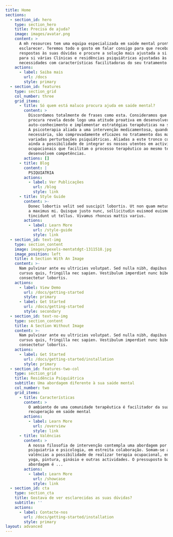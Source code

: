 ```yaml
---
title: Home
sections:
  - section_id: hero
    type: section_hero
    title: Precisa de ajuda?
    image: images/avatar.png
    content: >
      A mh resources tem uma equipa especializada em saúde mental pronta para o
      esclarecer. Teremos todo o gosto em falar consigo para que receba
      respostas às suas dúvidas e procure a solução mais ajustada a si. Temos
      para si várias Clínicas e residências psiquiátricas ajustadas às suas
      necessidades com características facilitadoras do seu tratamento.
    actions:
      - label: Saiba mais
        url: /docs
        style: primary
  - section_id: features
    type: section_grid
    col_number: three
    grid_items:
      - title: Só quem está maluco procura ajuda em saúde mental?
        content: >
          Discordamos totalmente de frases como esta. Consideramos que quem nos
          procura revela desde logo uma atitude proativa em desenvolver o seu
          auto-conhecimento e implementar estratégias terapêuticas na sua vida.
          A psicoterapia aliada a uma intervenção medicamentosa, quando
          necessária, são comprovadamente eficazes no tratamento das mais
          variadas perturbações psiquiátricas. Aliadas a este tronco comum temos
          ainda a possibilidade de integrar os nossos utentes em actividades
          ocupacionais que facilitam o processo terapêutico ao mesmo tempo que
          desenvolvem competências.
        actions: []
      - title: Blog
        content: |
          PSIQUIATRIA
        actions:
          - label: Ver Publicações
            url: /blog
            style: link
      - title: Style Guide
        content: >-
          Donec lobortis velit sed suscipit lobortis. Ut non quam metus. Nullam
          a maximus mi. Quisque justo nunc, sollicitudin euismod euismod at,
          tincidunt ut tellus. Vivamus rhoncus mattis varius.
        actions:
          - label: Learn More
            url: /style-guide
            style: link
  - section_id: text-img
    type: section_content
    image: images/pexels-mentatdgt-1311518.jpg
    image_position: left
    title: A Section With An Image
    content: >-
      Nam pulvinar ante eu ultricies volutpat. Sed nulla nibh, dapibus sit amet
      cursus quis, fringilla nec sapien. Vestibulum imperdiet nunc bibendum
      consectetur lobortis.
    actions:
      - label: View Demo
        url: /docs/getting-started
        style: primary
      - label: Get Started
        url: /docs/getting-started
        style: secondary
  - section_id: text-no-img
    type: section_content
    title: A Section Without Image
    content: >-
      Nam pulvinar ante eu ultricies volutpat. Sed nulla nibh, dapibus sit amet
      cursus quis, fringilla nec sapien. Vestibulum imperdiet nunc bibendum
      consectetur lobortis.
    actions:
      - label: Get Started
        url: /docs/getting-started/installation
        style: primary
  - section_id: features-two-col
    type: section_grid
    title: Residência Psiquiátrica
    subtitle: Uma abordagem diferente à sua saúde mental
    col_number: two
    grid_items:
      - title: Características
        content: >
          O ambiente de uma comunidade terapêutica é facilitador da sua
          recuperação em saúde mental 
        actions:
          - label: Learn More
            url: /overview
            style: link
      - title: Valências
        content: >
          A nossa filosofia de intervenção contempla uma abordagem por parte da
          psiquiatria e psicologia, em estreita colaboração. Somam-se a estas
          valências a possibilidade de realizar terapia ocupacional, englobando
          yoga, pintura, ginásio e outras actividades. O pressuposto base desta
          abordagem é ...
        actions:
          - label: Learn More
            url: /showcase
            style: link
  - section_id: cta
    type: section_cta
    title: Gostava de ver esclarecidas as suas dúvidas?
    subtitle: ''
    actions:
      - label: Contacte-nos
        url: /docs/getting-started/installation
        style: primary
layout: advanced
---
```

